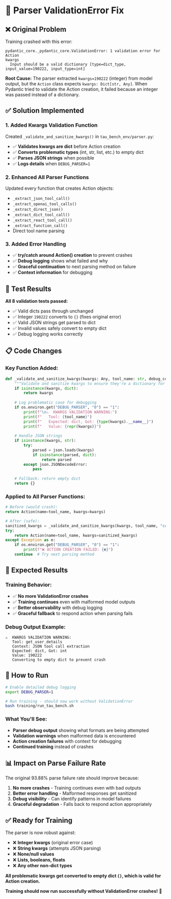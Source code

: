 # 🔧 Parser ValidationError Fix

## ❌ Original Problem
Training crashed with this error:
```
pydantic_core._pydantic_core.ValidationError: 1 validation error for Action
kwargs
  Input should be a valid dictionary [type=dict_type, input_value=190222, input_type=int]
```

**Root Cause:** The parser extracted `kwargs=190222` (integer) from model output, but the `Action` class expects `kwargs: Dict[str, Any]`. When Pydantic tried to validate the Action creation, it failed because an integer was passed instead of a dictionary.

## ✅ Solution Implemented

### 1. **Added Kwargs Validation Function**
Created `_validate_and_sanitize_kwargs()` in `tau_bench_env/parser.py`:
- ✅ **Validates kwargs are dict** before Action creation
- ✅ **Converts problematic types** (int, str, list, etc.) to empty dict
- ✅ **Parses JSON strings** when possible
- ✅ **Logs details** when `DEBUG_PARSER=1`

### 2. **Enhanced All Parser Functions**
Updated every function that creates Action objects:
- `_extract_json_tool_call()`
- `_extract_openai_tool_calls()`
- `_extract_direct_json()`
- `_extract_dict_tool_call()`
- `_extract_react_tool_call()`
- `_extract_function_call()`
- Direct tool name parsing

### 3. **Added Error Handling**
- ✅ **try/catch around Action() creation** to prevent crashes
- ✅ **Debug logging** shows what failed and why
- ✅ **Graceful continuation** to next parsing method on failure
- ✅ **Context information** for debugging

## 🧪 Test Results

**All 8 validation tests passed:**
- ✅ Valid dicts pass through unchanged
- ✅ Integer `190222` converts to `{}` (fixes original error)
- ✅ Valid JSON strings get parsed to dict
- ✅ Invalid values safely convert to empty dict
- ✅ Debug logging works correctly

## 📋 Code Changes

### Key Function Added:
```python
def _validate_and_sanitize_kwargs(kwargs: Any, tool_name: str, debug_context: str = "") -> Dict[str, Any]:
    """Validate and sanitize kwargs to ensure they're a dictionary for Action creation."""
    if isinstance(kwargs, dict):
        return kwargs
    
    # Log problematic case for debugging
    if os.environ.get("DEBUG_PARSER", "0") == "1":
        print(f"\n⚠️  KWARGS VALIDATION WARNING:")
        print(f"   Tool: {tool_name}")
        print(f"   Expected: dict, Got: {type(kwargs).__name__}")
        print(f"   Value: {repr(kwargs)}")
    
    # Handle JSON strings
    if isinstance(kwargs, str):
        try:
            parsed = json.loads(kwargs)
            if isinstance(parsed, dict):
                return parsed
        except json.JSONDecodeError:
            pass
    
    # Fallback: return empty dict
    return {}
```

### Applied to All Parser Functions:
```python
# Before (would crash):
return Action(name=tool_name, kwargs=kwargs)

# After (safe):
sanitized_kwargs = _validate_and_sanitize_kwargs(kwargs, tool_name, "context")
try:
    return Action(name=tool_name, kwargs=sanitized_kwargs)
except Exception as e:
    if os.environ.get("DEBUG_PARSER", "0") == "1":
        print(f"❌ ACTION CREATION FAILED: {e}")
    continue  # Try next parsing method
```

## 🎯 Expected Results

### Training Behavior:
- ✅ **No more ValidationError crashes**
- ✅ **Training continues** even with malformed model outputs
- ✅ **Better observability** with debug logging
- ✅ **Graceful fallback** to respond action when parsing fails

### Debug Output Example:
```
⚠️  KWARGS VALIDATION WARNING:
   Tool: get_user_details
   Context: JSON tool call extraction
   Expected: dict, Got: int
   Value: 190222
   Converting to empty dict to prevent crash
```

## 🚀 How to Run

```bash
# Enable detailed debug logging
export DEBUG_PARSER=1

# Run training - should now work without ValidationError
bash training/run_tau_bench.sh
```

### What You'll See:
- **Parser debug output** showing what formats are being attempted
- **Validation warnings** when malformed data is encountered
- **Action creation failures** with context for debugging
- **Continued training** instead of crashes

## 📊 Impact on Parse Failure Rate

The original 93.88% parse failure rate should improve because:

1. **No more crashes** - Training continues even with bad outputs
2. **Better error handling** - Malformed responses get sanitized
3. **Debug visibility** - Can identify patterns in model failures
4. **Graceful degradation** - Falls back to respond action appropriately

## ✅ Ready for Training

The parser is now robust against:
- ❌ **Integer kwargs** (original error case)
- ❌ **String kwargs** (attempts JSON parsing)
- ❌ **None/null values**
- ❌ **Lists, booleans, floats**
- ❌ **Any other non-dict types**

**All problematic kwargs get converted to empty dict `{}`, which is valid for Action creation.**

**Training should now run successfully without ValidationError crashes!** 🎉